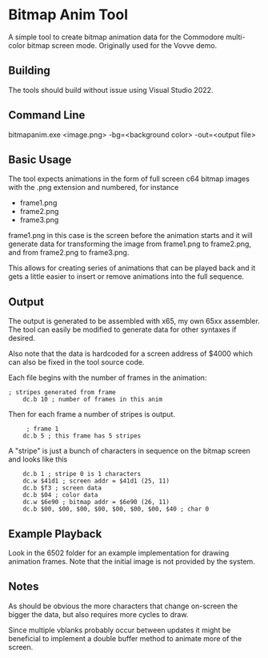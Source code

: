 # Bitmap Anim Tool #
A simple tool to create bitmap animation data for the Commodore multi-color bitmap screen mode. Originally used for the Vovve demo.

## Building ##

The tools should build without issue using Visual Studio 2022.

## Command Line ##

bitmapanim.exe \<image.png> -bg=\<background color> -out=\<output file>

## Basic Usage ##

The tool expects animations in the form of full screen c64 bitmap images with the .png extension and numbered, for instance

 * frame1.png
 * frame2.png
 * frame3.png

frame1.png in this case is the screen before the animation starts and it will generate data for transforming the image from frame1.png to frame2.png, and from frame2.png to frame3.png.

This allows for creating series of animations that can be played back and it gets a little easier to insert or remove animations into the full sequence.

## Output ##
The output is generated to be assembled with x65, my own 65xx assembler. The tool can easily be modified to generate data for other syntaxes if desired.

Also note that the data is hardcoded for a screen address of $4000 which can also be fixed in the tool source code.

Each file begins with the number of frames in the animation:
```
; stripes generated from frame
	dc.b 10 ; number of frames in this anim
```
Then for each frame a number of stripes is output.
```
	 ; frame 1
	dc.b 5 ; this frame has 5 stripes
```
A "stripe" is just a bunch of characters in sequence on the bitmap screen and looks like this
```
	dc.b 1 ; stripe 0 is 1 characters
	dc.w $41d1 ; screen addr = $41d1 (25, 11)
	dc.b $f3 ; screen data
	dc.b $04 ; color data
	dc.w $6e90 ; bitmap addr = $6e90 (26, 11)
	dc.b $00, $00, $00, $00, $00, $00, $00, $40 ; char 0
```

## Example Playback ##

Look in the 6502 folder for an example implementation for drawing animation frames. Note that the initial image is not provided by the system.

## Notes ##

As should be obvious the more characters that change on-screen the bigger the data, but also requires more cycles to draw.

Since multiple vblanks probably occur between updates it might be beneficial to implement a double buffer method to animate more of the screen.